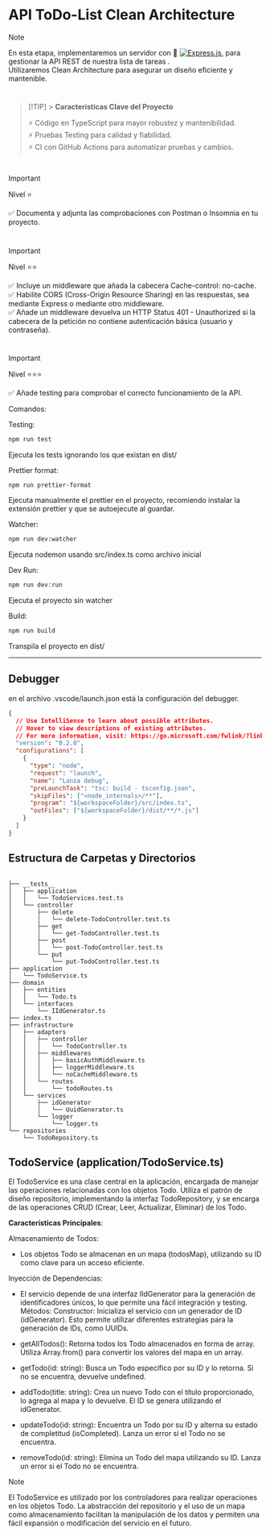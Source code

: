 # API ToDo-List Clean Architecture

> [!NOTE]
> En esta etapa, implementaremos un servidor con 🔋 [![Express.js](https://img.shields.io/badge/-Expressjs-black?style=flat&logo=express)](https://expressjs.com/), 
> para gestionar la API REST de nuestra lista de tareas .<br>
> Utilizaremos Clean Architecture para asegurar un diseño eficiente y mantenible.

#

> [!TIP] > **Características Clave del Proyecto**
>
> ⚡️ Código en TypeScript para mayor robustez y mantenibilidad.<br>
> ⚡️ Pruebas Testing para calidad y fiabilidad.<br>
> ⚡️ CI con GitHub Actions para automatizar pruebas y cambios.

#

> [!IMPORTANT]
> Nivel ⭐️
>
> ✅ Documenta y adjunta las comprobaciones con Postman o Insomnia en tu proyecto.

#

> [!IMPORTANT]
> Nivel ⭐️⭐️
>
> ✅ Incluye un middleware que añada la cabecera Cache-control: no-cache.<br>
> ✅ Habilite CORS (Cross-Origin Resource Sharing) en las respuestas, sea mediante Express o mediante otro middleware.<br>
> ✅ Añade un middleware devuelva un HTTP Status 401 - Unauthorized si la cabecera de la petición no contiene autenticación básica (usuario y contraseña).

#

> [!IMPORTANT]
> Nivel ⭐️⭐️⭐️
>
> ✅ Añade testing para comprobar el correcto funcionamiento de la API.

Comandos:

Testing:

```sh
npm run test
```

Ejecuta los tests ignorando los que existan en dist/

Prettier format:

```sh
npm run prettier-format
```

Ejecuta manualmente el prettier en el proyecto, recomiendo instalar la extensión prettier y que se autoejecute al guardar.

Watcher:

```sh
npm run dev:watcher
```

Ejecuta nodemon usando src/index.ts como archivo inicial

Dev Run:

```sh
npm run dev:run
```

Ejecuta el proyecto sin watcher

Build:

```sh
npm run build
```

Transpila el proyecto en dist/

---

## Debugger

en el archivo .vscode/launch.json está la configuración del debugger.

```json
{
  // Use IntelliSense to learn about possible attributes.
  // Hover to view descriptions of existing attributes.
  // For more information, visit: https://go.microsoft.com/fwlink/?linkid=830387
  "version": "0.2.0",
  "configurations": [
    {
      "type": "node",
      "request": "launch",
      "name": "Lanza debug",
      "preLaunchTask": "tsc: build - tsconfig.json",
      "skipFiles": ["<node_internals>/**"],
      "program": "${workspaceFolder}/src/index.ts",
      "outFiles": ["${workspaceFolder}/dist/**/*.js"]
    }
  ]
}
```

## Estructura de Carpetas y Directorios

```

├── __tests__
│   ├── application
│   │   └── TodoServices.test.ts
│   └── controller
│       ├── delete
│       │   └── delete-TodoController.test.ts
│       ├── get
│       │   └── get-TodoController.test.ts
│       ├── post
│       │   └── post-TodoController.test.ts
│       └── put
│           └── put-TodoController.test.ts
├── application
│   └── TodoService.ts
├── domain
│   ├── entities
│   │   └── Todo.ts
│   └── interfaces
│       └── IIdGenerator.ts
├── index.ts
├── infrastructure
│   ├── adapters
│   │   ├── controller
│   │   │   └── TodoController.ts
│   │   ├── middlewares
│   │   │   ├── basicAuthMiddleware.ts
│   │   │   ├── loggerMiddleware.ts
│   │   │   └── noCacheMiddleware.ts
│   │   └── routes
│   │       └── todoRoutes.ts
│   └── services
│       ├── idGenerator
│       │   └── UuidGenerator.ts
│       └── logger
│           └── logger.ts
└── repositories
    └── TodoRepository.ts

```

## TodoService (application/TodoService.ts)

El TodoService es una clase central en la aplicación, encargada de manejar las operaciones relacionadas con los objetos Todo.
Utiliza el patrón de diseño repositorio, implementando la interfaz TodoRepository, y se encarga de las operaciones CRUD (Crear, Leer, Actualizar, Eliminar) de los Todo.

**Características Principales**:

Almacenamiento de Todos:

- Los objetos Todo se almacenan en un mapa (todosMap), utilizando su ID como clave para un acceso eficiente.

Inyección de Dependencias:

- El servicio depende de una interfaz IIdGenerator para la generación de identificadores únicos, lo que permite una fácil integración y testing.
  Métodos:
  Constructor: Inicializa el servicio con un generador de ID (idGenerator). Esto permite utilizar diferentes estrategias para la generación de IDs, como UUIDs.

- getAllTodos(): Retorna todos los Todo almacenados en forma de array. Utiliza Array.from() para convertir los valores del mapa en un array.

- getTodo(id: string): Busca un Todo específico por su ID y lo retorna. Si no se encuentra, devuelve undefined.

- addTodo(title: string): Crea un nuevo Todo con el título proporcionado, lo agrega al mapa y lo devuelve. El ID se genera utilizando el idGenerator.

- updateTodo(id: string): Encuentra un Todo por su ID y alterna su estado de completitud (isCompleted). Lanza un error si el Todo no se encuentra.

- removeTodo(id: string): Elimina un Todo del mapa utilizando su ID. Lanza un error si el Todo no se encuentra.

> [!NOTE]
> El TodoService es utilizado por los controladores para realizar operaciones en los objetos Todo.
> La abstracción del repositorio y el uso de un mapa como almacenamiento facilitan la manipulación de los datos y permiten una fácil expansión o modificación del servicio en el futuro.
